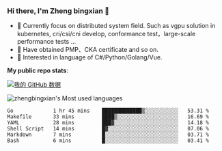 ### Hi there, I'm Zheng bingxian  👋

* 📖  Currently focus on distributed system field. Such as vgpu solution in kubernetes, cri/csi/cni develop, conformance test，large-scale performance tests ...
* 🌱  Have obtained PMP、CKA certificate and so on.
* 👯  Interested in language of C#/Python/Golang/Vue.

**My public repo stats**:

[![我的 GitHub 数据](https://github-readme-stats.vercel.app/api?username=zhengbingxian&theme=merko)]()

![zhengbingxian's Most used languages](https://github-readme-stats.vercel.app/api/top-langs/?username=zhengbingxian&layout=compact&hide_border=true&langs_count=10)

<!--START_SECTION:waka-->

```text
Go             1 hr 45 mins    █████████████▒░░░░░░░░░░░   53.31 %
Makefile       33 mins         ████▒░░░░░░░░░░░░░░░░░░░░   16.69 %
YAML           28 mins         ███▓░░░░░░░░░░░░░░░░░░░░░   14.18 %
Shell Script   14 mins         █▓░░░░░░░░░░░░░░░░░░░░░░░   07.06 %
Markdown       7 mins          █░░░░░░░░░░░░░░░░░░░░░░░░   03.71 %
Bash           6 mins          █░░░░░░░░░░░░░░░░░░░░░░░░   03.41 %
```

<!--END_SECTION:waka-->
